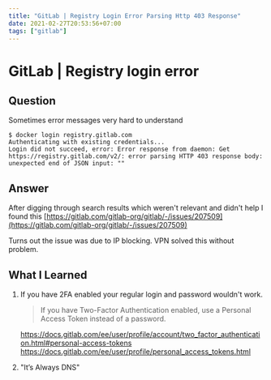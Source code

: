 ```yaml
---
title: "GitLab | Registry Login Error Parsing Http 403 Response"
date: 2021-02-27T20:53:56+07:00
tags: ["gitlab"]
---
```


# GitLab | Registry login error

## Question

Sometimes error messages very hard to understand

```console
$ docker login registry.gitlab.com
Authenticating with existing credentials...
Login did not succeed, error: Error response from daemon: Get https://registry.gitlab.com/v2/: error parsing HTTP 403 response body: unexpected end of JSON input: ""
```

## Answer

After digging through search results which weren't relevant and didn't help I found this
[https://gitlab.com/gitlab-org/gitlab/-/issues/207509](https://gitlab.com/gitlab-org/gitlab/-/issues/207509)

Turns out the issue was due to IP blocking. VPN solved this without problem.

## What I Learned

1. If you have 2FA enabled your regular login and password wouldn't work.

    > If you have Two-Factor Authentication enabled, use a Personal Access Token instead of a password.

    https://docs.gitlab.com/ee/user/profile/account/two_factor_authentication.html#personal-access-tokens
    https://docs.gitlab.com/ee/user/profile/personal_access_tokens.html

2. "It’s Always DNS"
